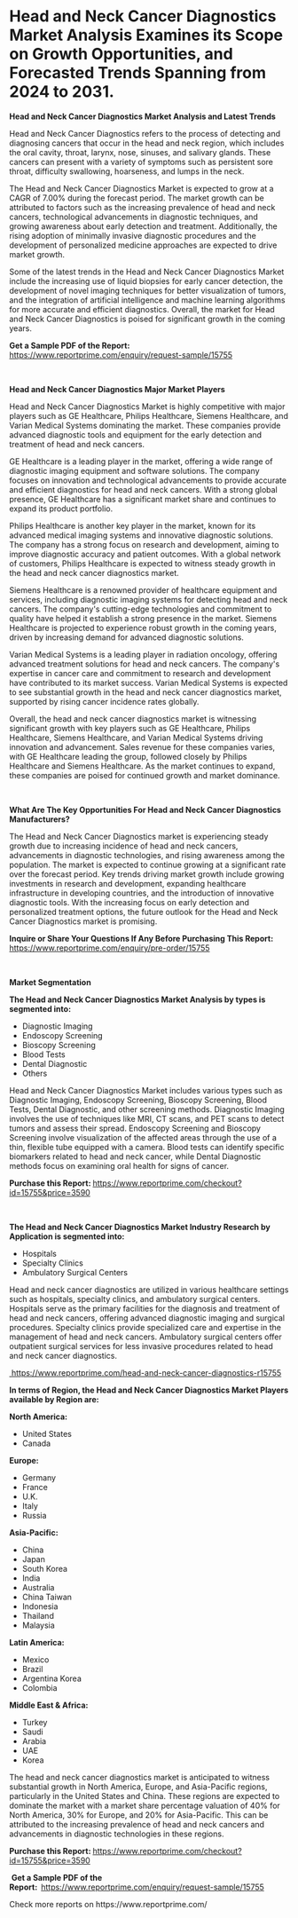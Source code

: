 <p><h1>Head and Neck Cancer Diagnostics Market Analysis Examines its Scope on Growth Opportunities, and Forecasted Trends Spanning from 2024 to 2031.</h1></p><p><strong>Head and Neck Cancer Diagnostics Market Analysis and Latest Trends</strong></p>
<p><p>Head and Neck Cancer Diagnostics refers to the process of detecting and diagnosing cancers that occur in the head and neck region, which includes the oral cavity, throat, larynx, nose, sinuses, and salivary glands. These cancers can present with a variety of symptoms such as persistent sore throat, difficulty swallowing, hoarseness, and lumps in the neck.</p><p>The Head and Neck Cancer Diagnostics Market is expected to grow at a CAGR of 7.00% during the forecast period. The market growth can be attributed to factors such as the increasing prevalence of head and neck cancers, technological advancements in diagnostic techniques, and growing awareness about early detection and treatment. Additionally, the rising adoption of minimally invasive diagnostic procedures and the development of personalized medicine approaches are expected to drive market growth.</p><p>Some of the latest trends in the Head and Neck Cancer Diagnostics Market include the increasing use of liquid biopsies for early cancer detection, the development of novel imaging techniques for better visualization of tumors, and the integration of artificial intelligence and machine learning algorithms for more accurate and efficient diagnostics. Overall, the market for Head and Neck Cancer Diagnostics is poised for significant growth in the coming years.</p></p>
<p><strong>Get a Sample PDF of the Report:&nbsp;</strong> <a href="https://www.reportprime.com/enquiry/request-sample/15755">https://www.reportprime.com/enquiry/request-sample/15755</a></p>
<p>&nbsp;</p>
<p><strong>Head and Neck Cancer Diagnostics Major Market Players</strong></p>
<p><p>Head and Neck Cancer Diagnostics Market is highly competitive with major players such as GE Healthcare, Philips Healthcare, Siemens Healthcare, and Varian Medical Systems dominating the market. These companies provide advanced diagnostic tools and equipment for the early detection and treatment of head and neck cancers.</p><p>GE Healthcare is a leading player in the market, offering a wide range of diagnostic imaging equipment and software solutions. The company focuses on innovation and technological advancements to provide accurate and efficient diagnostics for head and neck cancers. With a strong global presence, GE Healthcare has a significant market share and continues to expand its product portfolio.</p><p>Philips Healthcare is another key player in the market, known for its advanced medical imaging systems and innovative diagnostic solutions. The company has a strong focus on research and development, aiming to improve diagnostic accuracy and patient outcomes. With a global network of customers, Philips Healthcare is expected to witness steady growth in the head and neck cancer diagnostics market.</p><p>Siemens Healthcare is a renowned provider of healthcare equipment and services, including diagnostic imaging systems for detecting head and neck cancers. The company's cutting-edge technologies and commitment to quality have helped it establish a strong presence in the market. Siemens Healthcare is projected to experience robust growth in the coming years, driven by increasing demand for advanced diagnostic solutions.</p><p>Varian Medical Systems is a leading player in radiation oncology, offering advanced treatment solutions for head and neck cancers. The company's expertise in cancer care and commitment to research and development have contributed to its market success. Varian Medical Systems is expected to see substantial growth in the head and neck cancer diagnostics market, supported by rising cancer incidence rates globally.</p><p>Overall, the head and neck cancer diagnostics market is witnessing significant growth with key players such as GE Healthcare, Philips Healthcare, Siemens Healthcare, and Varian Medical Systems driving innovation and advancement. Sales revenue for these companies varies, with GE Healthcare leading the group, followed closely by Philips Healthcare and Siemens Healthcare. As the market continues to expand, these companies are poised for continued growth and market dominance.</p></p>
<p>&nbsp;</p>
<p><strong>What Are The Key Opportunities For Head and Neck Cancer Diagnostics Manufacturers?</strong></p>
<p><p>The Head and Neck Cancer Diagnostics market is experiencing steady growth due to increasing incidence of head and neck cancers, advancements in diagnostic technologies, and rising awareness among the population. The market is expected to continue growing at a significant rate over the forecast period. Key trends driving market growth include growing investments in research and development, expanding healthcare infrastructure in developing countries, and the introduction of innovative diagnostic tools. With the increasing focus on early detection and personalized treatment options, the future outlook for the Head and Neck Cancer Diagnostics market is promising.</p></p>
<p><strong>Inquire or Share Your Questions If Any Before Purchasing This Report:</strong> <a href="https://www.reportprime.com/enquiry/pre-order/15755">https://www.reportprime.com/enquiry/pre-order/15755</a></p>
<p>&nbsp;</p>
<p><strong>Market Segmentation</strong></p>
<p><strong>The Head and Neck Cancer Diagnostics Market Analysis by types is segmented into:</strong></p>
<p><ul><li>Diagnostic Imaging</li><li>Endoscopy Screening</li><li>Bioscopy Screening</li><li>Blood Tests</li><li>Dental Diagnostic</li><li>Others</li></ul></p>
<p><p>Head and Neck Cancer Diagnostics Market includes various types such as Diagnostic Imaging, Endoscopy Screening, Bioscopy Screening, Blood Tests, Dental Diagnostic, and other screening methods. Diagnostic Imaging involves the use of techniques like MRI, CT scans, and PET scans to detect tumors and assess their spread. Endoscopy Screening and Bioscopy Screening involve visualization of the affected areas through the use of a thin, flexible tube equipped with a camera. Blood tests can identify specific biomarkers related to head and neck cancer, while Dental Diagnostic methods focus on examining oral health for signs of cancer.</p></p>
<p><strong>Purchase this Report:&nbsp;</strong><a href="https://www.reportprime.com/checkout?id=15755&price=3590">https://www.reportprime.com/checkout?id=15755&price=3590</a></p>
<p>&nbsp;</p>
<p><strong>The Head and Neck Cancer Diagnostics Market Industry Research by Application is segmented into:</strong></p>
<p><ul><li>Hospitals</li><li>Specialty Clinics</li><li>Ambulatory Surgical Centers</li></ul></p>
<p><p>Head and neck cancer diagnostics are utilized in various healthcare settings such as hospitals, specialty clinics, and ambulatory surgical centers. Hospitals serve as the primary facilities for the diagnosis and treatment of head and neck cancers, offering advanced diagnostic imaging and surgical procedures. Specialty clinics provide specialized care and expertise in the management of head and neck cancers. Ambulatory surgical centers offer outpatient surgical services for less invasive procedures related to head and neck cancer diagnostics.</p></p>
<p><a href="https://www.reportprime.com/head-and-neck-cancer-diagnostics-r15755">&nbsp;https://www.reportprime.com/head-and-neck-cancer-diagnostics-r15755</a></p>
<p><strong>In terms of Region, the Head and Neck Cancer Diagnostics Market Players available by Region are:</strong></p>
<p>
    <p> <strong> North America: </strong>
        <ul>
            <li>United States</li>
            <li>Canada</li>
        </ul>
        </p> 
    <p> <strong> Europe: </strong>
        <ul>
            <li>Germany</li>
            <li>France</li>
            <li>U.K.</li>
            <li>Italy</li>
            <li>Russia</li>
        </ul>
        </p> 
    <p> <strong> Asia-Pacific: </strong>
        <ul>
            <li>China</li>
            <li>Japan</li>
            <li>South Korea</li>
            <li>India</li>
            <li>Australia</li>
            <li>China Taiwan</li>
            <li>Indonesia</li>
            <li>Thailand</li>
            <li>Malaysia</li>
        </ul>
        </p> 
    <p> <strong> Latin America: </strong>
        <ul>
            <li>Mexico</li>
            <li>Brazil</li>
            <li>Argentina Korea</li>
            <li>Colombia</li>
        </ul>
        </p> 
    <p> <strong> Middle East & Africa: </strong>
        <ul>
            <li>Turkey</li>
            <li>Saudi</li>
            <li>Arabia</li>
            <li>UAE</li>
            <li>Korea</li>
        </ul>
    </p>
    </p>
<p><p>The head and neck cancer diagnostics market is anticipated to witness substantial growth in North America, Europe, and Asia-Pacific regions, particularly in the United States and China. These regions are expected to dominate the market with a market share percentage valuation of 40% for North America, 30% for Europe, and 20% for Asia-Pacific. This can be attributed to the increasing prevalence of head and neck cancers and advancements in diagnostic technologies in these regions.</p></p>
<p><strong>Purchase this Report: </strong><a href="https://www.reportprime.com/checkout?id=15755&price=3590">https://www.reportprime.com/checkout?id=15755&price=3590</a></p>
<p>&nbsp;<strong>Get a Sample PDF of the Report:&nbsp;&nbsp;</strong><a href="https://www.reportprime.com/enquiry/request-sample/15755">https://www.reportprime.com/enquiry/request-sample/15755</a></p>
<p><strong></strong></p>
<p>Check more reports on https://www.reportprime.com/</p>
